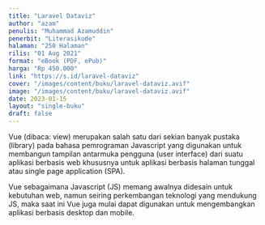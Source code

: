 ```yaml
---
title: "Laravel Dataviz"
author: "azam"
penulis: "Muhammad Azamuddin"
penerbit: "Literasikode"
halaman: "250 Halaman"
rilis: "01 Aug 2021"
format: "eBook (PDF, ePub)"
harga: "Rp 450.000"
link: "https://s.id/laravel-dataviz"
cover: "/images/content/buku/laravel-dataviz.avif"
image: "/images/content/buku/laravel-dataviz.avif"
date: 2023-01-15
layout: "single-buku"
draft: false
---
```



Vue (dibaca: view) merupakan salah satu dari sekian banyak pustaka (library) pada bahasa pemrograman Javascript yang digunakan untuk membangun tampilan antarmuka pengguna (user interface) dari suatu aplikasi berbasis web khususnya untuk aplikasi berbasis halaman tunggal atau single page application (SPA).

Vue sebagaimana Javascript (JS) memang awalnya didesain untuk kebutuhan web, namun seiring perkembangan teknologi yang mendukung JS, maka saat ini Vue juga mulai dapat digunakan untuk mengembangkan aplikasi berbasis desktop dan mobile.